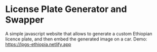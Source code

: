 # License Plate Generator and Swapper 
A simple javascript website that allows to generate a custom Ethiopian licence plate, and then embed the generated image on a car. 
Demo: https://lpgs-ethiopia.netlify.app
